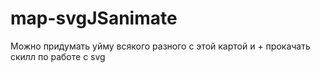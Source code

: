 # map-svgJSanimate
Можно придумать уйму всякого разного с этой картой и + прокачать скилл по работе с svg
